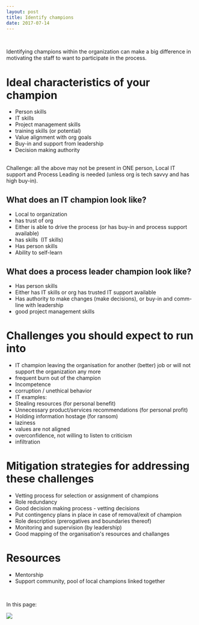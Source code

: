 ```yaml
---
layout: post
title: Identify champions
date: 2017-07-14
---
```


<body class="mceContentBody aui-theme-default wiki-content fullsize">
<p> </p> <div class="contentLayout2">
<div class="columnLayout two-equal" data-layout="two-equal">
<div class="cell normal" data-type="normal">
<div class="innerCell">
<p>Identifying champions within the organization can make a big difference in motivating the staff to want to participate in the process.</p><h1>Ideal characteristics of your champion</h1><ul><li>Person skills</li><li>IT skills</li><li>Project management skills</li><li>training skills (or potential)</li><li>Value alignment with org goals</li><li>Buy-in and support from leadership</li><li>Decision making authority</li></ul><p><br class="atl-forced-newline"/> Challenge: all the above may not be present in ONE person, Local IT support and Process Leading is needed (unless org is tech savvy and has high buy-in). </p><h2>What does an IT champion look like?</h2><ul><li>Local to organization</li><li>has trust of org</li><li>Either is able to drive the process (or has buy-in and process support available)</li><li>has skills  (IT skills)</li><li>Has person skills</li><li>Ability to self-learn</li></ul><h2>What does a process leader champion look like?</h2><ul><li>Has person skills</li><li>Either has IT skills or org has trusted IT support available</li><li>Has authority to make changes (make decisions), or buy-in and comm-line with leadership</li><li>good project management skills</li></ul><h1>Challenges you should expect to run into</h1><ul><li>IT champion leaving the organisation for another (better) job or will not support the organization any more</li><li>frequent burn out of the champion</li><li>Incompetence </li><li>corruption / unethical behavior </li><li>IT examples:</li><li>Stealing resources (for personal benefit)</li><li>Unnecessary product/services recommendations (for personal profit)</li><li>Holding information hostage (for ransom)</li><li>laziness</li><li>values are not aligned</li><li>overconfidence, not willing to listen to criticism</li><li>infiltration</li></ul><h1>Mitigation strategies for addressing these challenges</h1><ul><li>Vetting process for selection or assignment of champions</li><li>Role redundancy</li><li>Good decision making process - vetting decisions</li><li>Put contingency plans in place in case of removal/exit of champion</li><li>Role description (prerogatives and boundaries thereof)</li><li>Monitoring and supervision (by leadership)</li><li>Good mapping of the organisation's resources and challanges</li></ul><h1>Resources</h1><ul><li>Mentorship</li><li>Support community, pool of local champions linked together</li></ul><p> </p></div>
</div>
<div class="cell normal" data-type="normal">
<div class="innerCell">
<p>In this page:</p><p><img class="editor-inline-macro" data-macro-id="01b3fb54-92f4-4410-9a24-2ac62bc73d31" data-macro-name="toc" data-macro-schema-version="1" src="/plugins/servlet/confluence/placeholder/macro?definition=e3RvY30&amp;locale=en_GB&amp;version=2"/></p></div>
</div>
</div>
</div>
<p> </p>
</body>